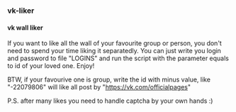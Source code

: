 ### vk-liker

#### vk wall liker

If you want to like all the wall of your favourite group or person, you don't need to spend your time liking it separatedly. You can just write you login and password to file "LOGINS" and run the script with the parameter equals to id of your loved one. Enjoy!

BTW, if your favourive one is group, write the id with minus value, like "-22079806" will like all post by "https://vk.com/officialpages"

P.S. after many likes you need to handle captcha by your own hands :)
